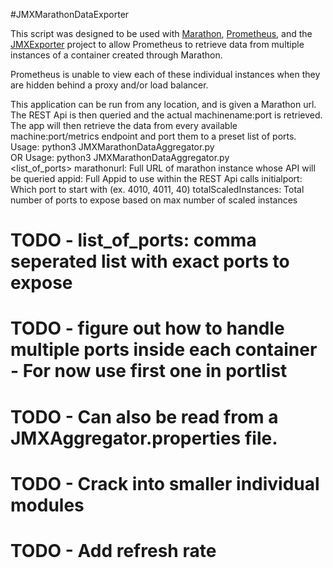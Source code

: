 #JMXMarathonDataExporter

This script was designed to be used with [Marathon](https://mesosphere.github.io/marathon/),
[Prometheus](https://prometheus.io/),
and the [JMXExporter](https://github.com/prometheus/jmx_exporter) project to 
allow Prometheus to retrieve data from multiple instances of a container 
created through Marathon.

Prometheus is unable to view each of these individual instances when
they are hidden behind a proxy and/or load balancer.

This application can be run from any location, and is given a Marathon url.
The REST Api is then queried and the actual machinename:port is retrieved.
The app will then retrieve the data from every available machine:port/metrics
endpoint and port them to a preset list of ports.
Usage: python3 JMXMarathonDataAggregator.py <marathonurl> <appid> \
    <initialport> <totalScaledInstances>
    OR
Usage: python3 JMXMarathonDataAggregator.py <marathonurl> \
    <appid> <list_of_ports>
marathonurl:             Full URL of marathon instance whose API will be queried
appid:                   Full Appid to use within the REST Api calls
initialport:             Which port to start with (ex. 4010, 4011, 40<totalports>)
totalScaledInstances:    Total number of ports to expose based on max number of scaled instances
# TODO - list_of_ports: comma seperated list with exact ports to expose
# TODO - figure out how to handle multiple ports inside each container - For now use first one in portlist
# TODO - Can also be read from a JMXAggregator.properties file.
# TODO - Crack into smaller individual modules
# TODO - Add refresh rate
